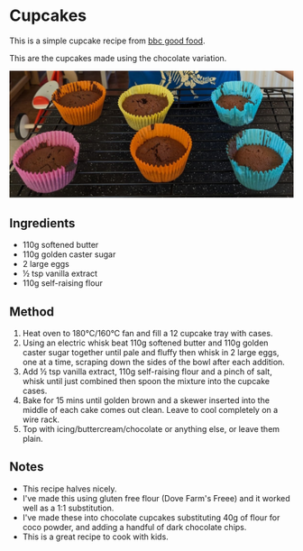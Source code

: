 # Cupcakes # 

This is a simple cupcake recipe from [bbc good food](https://www.bbcgoodfood.com/recipes/cupcakes).

This are the cupcakes made using the chocolate variation.
 
![Chocolate Cupcakes](/public/images/Cupcakes.jpg)

## Ingredients ## 

- 110g softened butter
- 110g golden caster sugar
- 2 large eggs
- ½ tsp vanilla extract
- 110g self-raising flour

## Method ## 

1. Heat oven to 180°C/160°C fan and fill a 12 cupcake tray with cases.
1. Using an electric whisk beat 110g softened butter and 110g golden caster sugar together until pale and fluffy then whisk in 2 large eggs, one at a time, scraping down the sides of the bowl after each addition.
1. Add ½ tsp vanilla extract, 110g self-raising flour and a pinch of salt, whisk until just combined then spoon the mixture into the cupcake cases.
1. Bake for 15 mins until golden brown and a skewer inserted into the middle of each cake comes out clean. Leave to cool completely on a wire rack.
1. Top with icing/buttercream/chocolate or anything else, or leave them plain. 

## Notes

- This recipe halves nicely.
- I've made this using gluten free flour (Dove Farm's Freee) and it worked well as a 1:1 substitution.
- I've made these into chocolate cupcakes substituting 40g of flour for coco powder, and adding a handful of dark chocolate chips.
- This is a great recipe to cook with kids.
